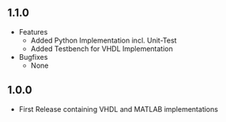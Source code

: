 ## 1.1.0

* Features
  * Added Python Implementation incl. Unit-Test
  * Added Testbench for VHDL Implementation
* Bugfixes
  * None

## 1.0.0

* First Release containing VHDL and MATLAB implementations
